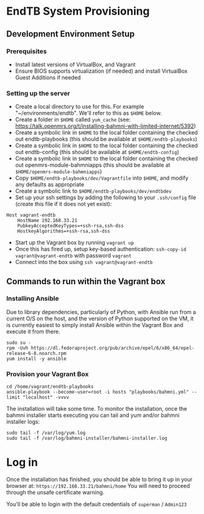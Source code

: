 # EndTB System Provisioning

## Development Environment Setup

### Prerequisites
* Install latest versions of VirtualBox, and Vagrant 
* Ensure BIOS supports virtualization (if needed) and install VirtualBox Guest Additions if needed

### Setting up the server
* Create a local directory to use for this.  For example "~/environments/endtb".  We'll refer to this as `$HOME` below.
* Create a folder in `$HOME` called `yum_cache` (see: https://talk.openmrs.org/t/installing-bahmni-with-limited-internet/5392)
* Create a symbolic link in `$HOME` to the local folder containing the checked out endtb-playbooks (this should be available at `$HOME/endtb-playbooks`)
* Create a symbolic link in `$HOME` to the local folder containing the checked out endtb-config (this should be available at `$HOME/endtb-config`)
* Create a symbolic link in `$HOME` to the local folder containing the checked out openmrs-module-bahmniapps (this should be available at `$HOME/openmrs-module-bahmniapps`)
* Copy `$HOME/endtb-playbooks/dev/Vagrantfile` into `$HOME`, and modify any defaults as appropriate
* Create a symbolic link to `$HOME/endtb-playbooks/dev/endtbdev`
* Set up your ssh settings by adding the following to your `.ssh/config` file (create this file if it does not yet exist):
```
Host vagrant-endtb
    HostName 192.168.33.21
    PubkeyAcceptedKeyTypes=+ssh-rsa,ssh-dss
    HostkeyAlgorithms=+ssh-rsa,ssh-dss
```
* Start up the Vagrant box by running `vagrant up`
* Once this has fired up, setup key-based authentication: `ssh-copy-id vagrant@vagrant-endtb` with password `vagrant`
* Connect into the box using  `ssh vagrant@vagrant-endtb`

## Commands to run within the Vagrant box

### Installing Ansible
Due to library dependencies, particularly of Python, with Ansible run from a current O/S on the host, and the version
of Python supported on the VM, it is currently easiest to simply install Ansible within the Vagrant Box and execute it
from there.

```
sudo su -
rpm -Uvh https://dl.fedoraproject.org/pub/archive/epel/6/x86_64/epel-release-6-8.noarch.rpm
yum install -y ansible
```

### Provision your Vagrant Box

```
cd /home/vagrant/endtb-playbooks
ansible-playbook --become-user=root -i hosts "playbooks/bahmni.yml" --limit "localhost" -vvvv
```

The installation will take some time.  To monitor the installation, once the bahmni installer starts executing
you can tail and yum and/or bahmni installer logs:

```
sudo tail -f /var/log/yum.log
sudo tail -f /var/log/bahmni-installer/bahmni-installer.log
```

# Log in

Once the installation has finished, you should be able to bring it up in your browser at:
`https://192.168.33.21/bahmni/home`
You will need to proceed through the unsafe certificate warning.

You'll be able to login with the default credentials of `superman` / `Admin123`